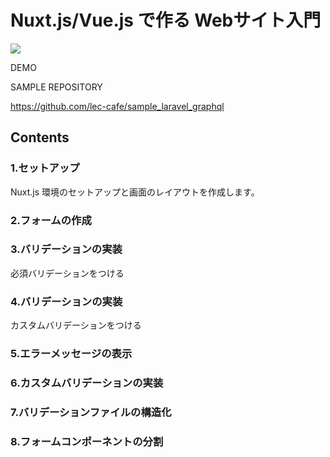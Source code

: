 # Nuxt.js/Vue.js で作る Webサイト入門

![](/images/leccafe.png)

DEMO


SAMPLE REPOSITORY

https://github.com/lec-cafe/sample_laravel_graphql


## Contents

### 1.セットアップ

Nuxt.js 環境のセットアップと画面のレイアウトを作成します。

### 2.フォームの作成

### 3.バリデーションの実装

必須バリデーションをつける

### 4.バリデーションの実装

カスタムバリデーションをつける

### 5.エラーメッセージの表示

### 6.カスタムバリデーションの実装

### 7.バリデーションファイルの構造化

### 8.フォームコンポーネントの分割





